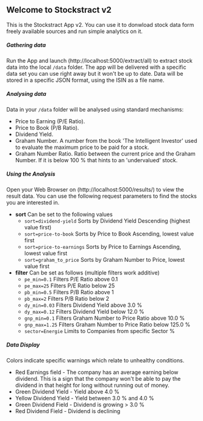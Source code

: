 ## Welcome to Stockstract v2
This is the Stockstract App v2.
You can use it to donwload stock data form freely available sources and run 
simple analytics on it.

##### Gathering data
Run the App and launch (http://localhost:5000/extract/all) to extract stock data into the 
local `/data` folder. The app will be delivered with a specific data set you can use 
right away but it won't be up to date. 
Data will be stored in a specific JSON format, using the ISIN as a file name.

##### Analysing data
Data in your `/data` folder will be analysed using standard mechanisms:
* Price to Earning (P/E Ratio).
* Price to Book (P/B Ratio).
* Dividend Yield.
* Graham Number. A number from the book 'The Intelligent Investor' used to evaluate
the maximum price to be paid for a stock.
* Graham Number Ratio. Ratio between the current price and the Graham Number. 
If it is below 100 % that hints to an 'undervalued' stock.

##### Using the Analysis
Open your Web Browser on (http://localhost:5000/results/) to view the result data. 
You can use the following request parameters to find the stocks you are interested in.
* __sort__ Can be set to the following values
   * `sort=dividend-yield` Sorts by Dividend Yield Descending (highest value first)
   * `sort=price-to-book` Sorts by Price to Book Ascending, lowest value first
   * `sort=price-to-earnings` Sorts by Price to Earnings Ascending, lowest value first
   * `sort=graham_to_price` Sorts by Graham Number to Price, lowest value first
* __filter__ Can be set as follows (multiple filters work additive)
   * `pe_min=0.1` Filters P/E Ratio above 0.1
   * `pe_max=25` Filters P/E Ratio below 25
   * `pb_min=0.5` Filters P/B Ratio above 1
   * `pb_max=2` Filters P/B Ratio below 2
   * `dy_min=0.03` Filters Dividend Yield above 3.0 %
   * `dy_max=0.12` Filters Dividend Yield below 12.0 %
   * `gnp_min=0.1` Filters Graham Number to Price Ratio above 10.0 %
   * `gnp_max=1.25` Filters Graham Number to Price Ratio below 125.0 %
   * `sector=Energie` Limits to Companies from specific Sector %
   
   
##### Data Display
Colors indicate specific warnings which relate to unhealthy conditions.
* Red Earnings field - The company has an average earning below dividend. 
This is a sign that the company won't be able to pay the dividend in that height for 
long without running out of money.
* Green Dividend Yield - Yield above 4.0 %
* Yellow Dividend Yield - Yield between 3.0 % and 4.0 % 
* Green Dividend Field - Dividend is growing > 3.0 %
* Red Dividend Field - Dividend is declining
